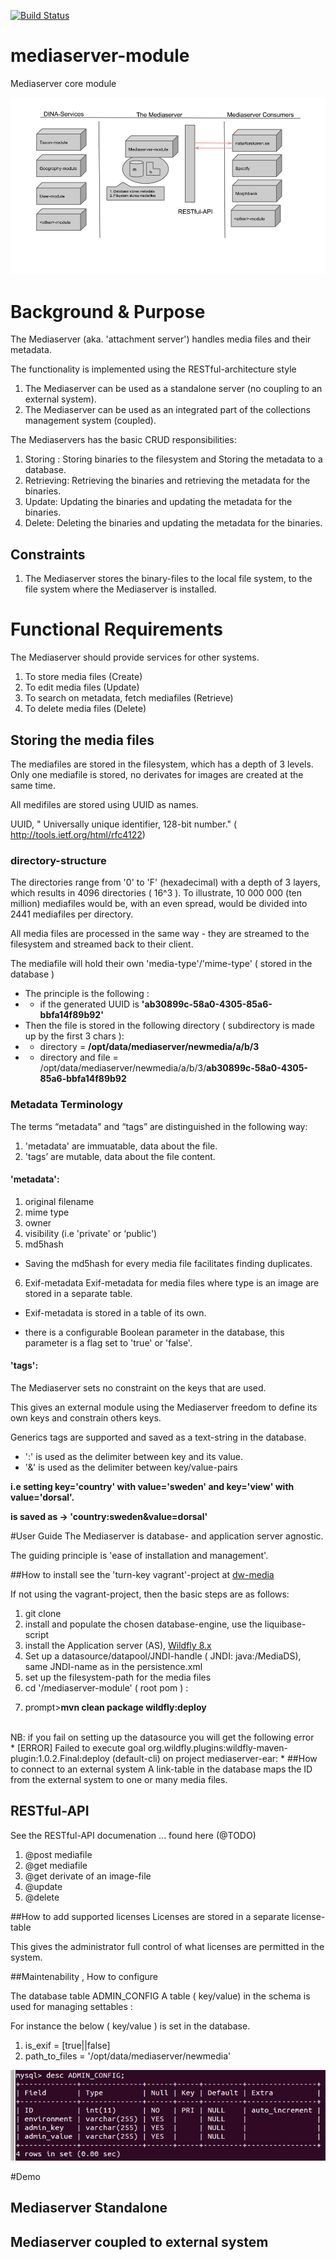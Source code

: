 [![Build Status](https://api.travis-ci.org/DINA-Web/mediaserver-module.svg?branch=master)](https://api.travis-ci.org/DINA-Web/mediaserver-module)
# mediaserver-module
Mediaserver core module

![alt mediaserver in fokus](docs/Mediaserver-module(1-2).png)

# Background & Purpose
The Mediaserver (aka. 'attachment server')  handles media files and their metadata.<p>
The functionality is implemented using the RESTful-architecture style <p>

1. The Mediaserver can be used as a standalone server (no coupling to an external system).
2. The Mediaserver can be used as an integrated part of the collections management system (coupled).

The Mediaservers has the basic CRUD responsibilities:

1. Storing : Storing binaries to the filesystem and Storing the metadata to a database.
2. Retrieving: Retrieving the binaries and retrieving the metadata for the binaries.
3. Update: Updating the binaries and updating the metadata for the binaries.
4. Delete: Deleting the binaries and updating the metadata for the binaries.

## Constraints
1. The Mediaserver stores the binary-files to the local file system, to the file system where the Mediaserver is installed.

# Functional Requirements

The Mediaserver should provide services for other systems.

1. To store media files (Create)
2. To edit media files (Update)
3. To search on metadata, fetch mediafiles (Retrieve) 
4. To delete media files (Delete)

## Storing the media files 
The mediafiles are stored in the filesystem, which has a depth of 3 levels.
Only one mediafile is stored, no derivates for images are created at the same time. <p>
All medifiles are stored using UUID as names. <p>
UUID, " Universally unique identifier, 128-bit number." ( http://tools.ietf.org/html/rfc4122) <p>

### directory-structure
The directories range from '0' to 'F' (hexadecimal) with a depth of 3 layers, which results in 4096 directories ( 16^3 ). 
To illustrate, 10 000 000 (ten million) mediafiles would be, with an even spread, would be divided into 2441 mediafiles per directory. 

All media files are processed in the same way - they are streamed to the filesystem and streamed back to their client.<p>
The mediafile will hold their own 'media-type'/'mime-type' ( stored in the database )

- The principle is the following : 
- - if the generated UUID is **'ab30899c-58a0-4305-85a6-bbfa14f89b92'**
- Then the file is stored in the following directory ( subdirectory is made up by the first 3 chars ):
- - directory = **/opt/data/mediaserver/newmedia/a/b/3**
- - directory and file = /opt/data/mediaserver/newmedia/a/b/3/**ab30899c-58a0-4305-85a6-bbfa14f89b92**

### Metadata Terminology
The terms “metadata" and “tags” are distinguished in the following way: <p>
1. 'metadata' are immuatable, data about the file.
2. 'tags’ are mutable, data about the file content.

#### 'metadata':

1. original filename
2. mime type
3. owner
4. visibility (i.e 'private' or ‘public')
5. md5hash
- Saving the md5hash for every media file facilitates finding duplicates.
6. Exif-metadata
Exif-metadata for media files where type is an image are stored in a separate table.<p>
- Exif-metadata is stored in a table of its own.<p>
- there is a configurable Boolean parameter in the database, this parameter is a flag set to 'true' or 'false'.<p>

#### 'tags':
The Mediaserver sets no constraint on the keys that are used.  <p>
This gives an external module using the Mediaserver freedom to define its own keys and constrain others keys.

Generics tags are supported and saved as a text-string in the database. <p>
- ':' is used as the delimiter between key and its value.
- '&' is used as the delimiter between key/value-pairs  <p>

<b>i.e setting key='country' with value='sweden' and key='view' with value='dorsal'. </b><p>
<b>is saved as -> 'country:sweden&value=dorsal'</b> <p>

#User Guide
The Mediaserver is database- and application server agnostic. <p>
The guiding principle is 'ease of installation and management'.

##How to install
see the 'turn-key vagrant'-project at [dw-media](https://github.com/DINA-Web/dw-media) 

If not using the vagrant-project, then the basic steps are as follows:

1. git clone
2. install and populate the chosen database-engine, use the  liquibase-script
3. install the Application server (AS), [Wildfly 8.x](http://wildfly.org/downloads/)
4. Set up a datasource/datapool/JNDI-handle ( JNDI: java:/MediaDS), same JNDI-name as in the persistence.xml
5. set up the filesystem-path for the media files
6. cd '/mediaserver-module' ( root pom ) :<p>
7. prompt>**mvn clean package wildfly:deploy**

<br>
NB: if you fail on setting up the datasource you will get the following error <br>
* [ERROR] Failed to execute goal org.wildfly.plugins:wildfly-maven-plugin:1.0.2.Final:deploy (default-cli) on project mediaserver-ear: *
##How to connect to an external system
A link-table in the database maps the ID from the external system to one or many media files.

## RESTful-API
See the RESTful-API documenation ... found here (@TODO)

1. @post mediafile
2. @get mediafile
3. @get derivate of an image-file
4. @update
5. @delete

##How to add supported licenses
Licenses are stored in a separate license-table<p>
This gives the administrator full control of what licenses are permitted in the system.<p>

##Maintenability , How to configure

The database table ADMIN_CONFIG
A table ( key/value) in the schema is used for managing settables :

For instance the below ( key/value ) is set in the database.
1. is_exif = [true||false]
2. path_to_files = '/opt/data/mediaserver/newmedia'

![alt Admin-table](docs/admin-table.png)

#Demo

## Mediaserver Standalone 

## Mediaserver coupled to external system 
